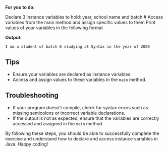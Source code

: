 **For you to do:**

Declare 3 instance variables to hold:
year, school name and batch #
Access variables from the main method and assign specific values to them
Print values of your variables in the following format

**Output:**

```
I am a student of batch 6 studying at Syntax in the year of 2020
```

## Tips
- Ensure your variables are declared as instance variables.
- Access and assign values to these variables in the `main` method.

## Troubleshooting
- If your program doesn't compile, check for syntax errors such as missing semicolons or incorrect variable declarations.
- If the output is not as expected, ensure that the variables are correctly accessed and assigned in the `main` method.

By following these steps, you should be able to successfully complete the exercise and understand how to declare and access instance variables in Java. Happy coding!
